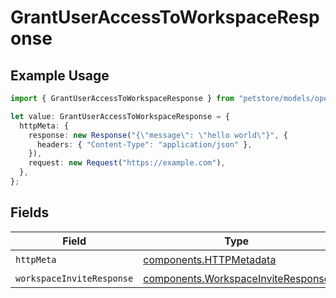 # GrantUserAccessToWorkspaceResponse

## Example Usage

```typescript
import { GrantUserAccessToWorkspaceResponse } from "petstore/models/operations";

let value: GrantUserAccessToWorkspaceResponse = {
  httpMeta: {
    response: new Response("{\"message\": \"hello world\"}", {
      headers: { "Content-Type": "application/json" },
    }),
    request: new Request("https://example.com"),
  },
};
```

## Fields

| Field                                                                                    | Type                                                                                     | Required                                                                                 | Description                                                                              |
| ---------------------------------------------------------------------------------------- | ---------------------------------------------------------------------------------------- | ---------------------------------------------------------------------------------------- | ---------------------------------------------------------------------------------------- |
| `httpMeta`                                                                               | [components.HTTPMetadata](../../models/components/httpmetadata.md)                       | :heavy_check_mark:                                                                       | N/A                                                                                      |
| `workspaceInviteResponse`                                                                | [components.WorkspaceInviteResponse](../../models/components/workspaceinviteresponse.md) | :heavy_minus_sign:                                                                       | Success                                                                                  |
